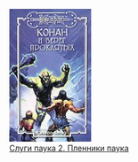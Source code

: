 ![](Слуги%20паука%202.%20Пленники%20паука.jpg)  
[Слуги паука 2. Пленники паука](Слуги%20паука%202.%20Пленники%20паука.md)
